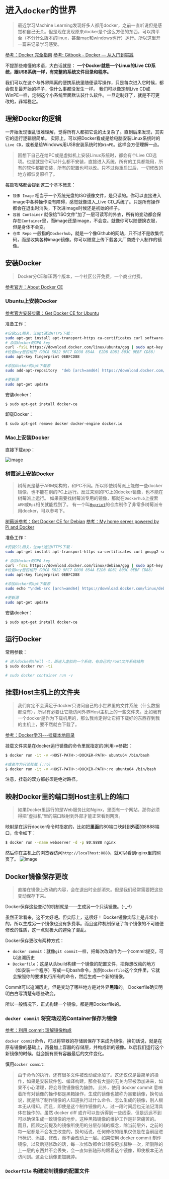 # 进入`docker`的世界
> 最近学习Machine Learning发现好多人都用docker，之前一直听说但是感觉和自己无关。但是现在发现原来docker是个这么方便的东西，可以跨平台（不分什么版本的linux，甚至mac和windows也行）运行。所以这里开一篇来记录学习感受。

[参考：Docker 完全指南](https://wdxtub.com/2017/05/01/docker-guide/)
[参考: Gitbook - Docker — 从入门到实践](https://yeasy.gitbooks.io/docker_practice/content/)

不提那些难懂的术语，大白话就是：
**一个Docker就是一个Linux的Live CD系统，跟USB系统一样，有完整的系统文件目录和程序。**

我们可以在这个与外界隔离的便携系统里随便读写操作，只是每次进入它时候，都会恢复最开始的样子，像什么事都没发生一样。
我们可以像定制Live CD或WinPE一样，定制这个小系统里面默认装什么软件。一旦定制好了，就是不可更改的，非常稳定。

## 理解Docker的逻辑
一开始发现很乱很难理解，觉得所有人都把它说的太复杂了。直到后来发现，其实它的运行逻辑很简单。
实际上，可以把Docker看成是给电脑安装Linux系统时的`Live CD`，或者是给Windows用USB安装系统时的`WinPE`。这样会方便理解一点。

> 回想下自己在给PC或是虚拟机上安装Linux系统时，都会有个Live CD选项。也是就是你可以什么都不安装，直接进入系统，所有的工具都能用，所有的软件都能安装，所有的配置也可以改。只不过你重启过后，一切修改的地方都恢复原样了。

每篇攻略都会提到这三个基本概念：
- `镜像 Image`
相当于一个系统光盘的ISO镜像文件，是只读的。你可以直接进入image中各种操作没有障碍，感觉就像进入_Live CD_系统了。只是所有操作都会在退出时消失，下次进image时候还是初始的样子。
- `容器 Container`
就像给"ISO文件"加了一层可读写的外衣，所有的变动都会保存在`Container`里，而image还是image，不会变。就像你可以随便换衣服，但是身体不会变。
- `仓库 Repo`
一般指的`Dockerhub`，就是一个像Github的网站，只不过不是收集代码，而是收集各种image镜像。你可以随意上传下载各大厂商或个人制作的镜像。




## 安装Docker
> Docker分CE和EE两个版本，一个社区公开免费，一个商业付费。

[参考官方：About Docker CE](https://docs.docker.com/install/)

### Ubuntu上安装Docker

[参考官方安装步骤：Get Docker CE for Ubuntu](https://docs.docker.com/install/linux/docker-ce/ubuntu/#install-docker-ce)

准备工作：
```sh
#安装SSL相关，让apt通过HTTPS下载：
sudo apt-get install apt-transport-https ca-certificates curl software-properties-common
# 添加docker的GPG key
curl -fsSL https://download.docker.com/linux/ubuntu/gpg | sudo apt-key add -
#检查key是否相符（9DC8 5822 9FC7 DD38 854A  E2D8 8D81 803C 0EBF CD88）
sudo apt-key fingerprint 0EBFCD88

#添加docker的apt下载源
sudo add-apt-repository  "deb [arch=amd64] https://download.docker.com/linux/ubuntu $(lsb_release -cs) stable"

#更新源
sudo apt-get update
```


安装docker：
```sh
$ sudo apt-get install docker-ce
```


卸载Docker：
```sh
$ sudo apt-get remove docker docker-engine docker.io
```

### Mac上安装Docker
直接下载app：

![image](https://user-images.githubusercontent.com/14041622/45611088-ce0fd080-ba90-11e8-9db3-8609e0c06077.png)




### 树莓派上安装Docker
> 树莓派是基于ARM架构的，和PC不同。所以即使树莓派上能做一些docker镜像，也不能在别的PC上运行。反过来别的PC上的docker镜像，也不能在树莓派上运行。
如果需要找树莓派专用的镜像，那就在`Dockerhub`上搜索`ARM`或`Rpi`相关就能找到了。
有一个叫[`Hypriot`](https://hub.docker.com/u/hypriot/)的仓库制作了非常多树莓派专用docker，可以参考下。

[树莓派参考：Get Docker CE for Debian](https://docs.docker.com/install/linux/docker-ce/debian/#os-requirements)
[参考：My home server powered by Pi and Docker](https://jordancrawford.kiwi/rpi-home-server/)


准备工作：
```sh
#安装SSL相关，让apt通过HTTPS下载：
sudo apt-get install apt-transport-https ca-certificates curl gnupg2 software-properties-common

# 添加docker的GPG key
curl -fsSL https://download.docker.com/linux/debian/gpg | sudo apt-key add -
#检查key是否相符（9DC8 5822 9FC7 DD38 854A E2D8 8D81 803C 0EBF CD88）
sudo apt-key fingerprint 0EBFCD88

#添加docker的apt下载源
sudo echo "\ndeb-src [arch=amd64] https://download.docker.com/linux/debian wheezy stable\n" >> /etc/apt/sources.list

#更新源
sudo apt-get update
```


安装docker：
```sh
$ sudo apt-get install docker-ce
```


## 运行Docker

常用参数：
```sh
# 进入docke的shell -t，即进入虚拟的一个系统，有自己的/root文件系统结构
$ sudo docker run -ti

# sudo docker container run -v
```



## 挂载Host主机上的文件夹

> 我们肯定不会满足于docker只访问自己的小世界里的文件系统（什么数据都没有），所以有必要让它能访问外界Host主机上的一些文件夹。比如我有一个docker是作为下载机用的，那么我肯定得让它把下载好的东西存到我的主机上，要不然就白下载了。

[参考：Docker学习---挂载本地目录](https://my.oschina.net/piorcn/blog/324202)

挂载文件夹是在docker运行镜像的命令里就指定的(利用-v参数)：
```sh
$ docker run -it -v <HOST-PATH>:<DOCKER-PATH> ubuntu64 /bin/bash

#或者作为只读挂载 (:ro)
$ docker run -it -v <HOST-PATH>:<DOCKER-PATH>:ro ubuntu64 /bin/bash
```

注意，挂载的双方都必须是绝对路径。



## 映射Docker里的端口到Host主机上的端口

> 如果Docker里运行的是Web服务比如Nginx，里面有一个网站，那你必须得把”虚拟机“里的端口映射到外部才能正常看到网页。

映射是在运行docker命令时指定的，比如把**里面**的80端口映射到**外面**的8888端口，命令如下：
```sh
$ docker run --name webserver -d -p 80:8888 nginx
```

然后你在主机上的浏览器访问`http://localhost:8888`，就可以看到nginx里的网页了。
![image](https://user-images.githubusercontent.com/14041622/45617222-387e3c00-baa4-11e8-8e1f-2595324a4421.png)



## Docker镜像保存更改

> 直接在镜像上改动的内容，会在退出时全部消失。但是我们经常需要把这些变动保存下来。

Docker保存这些变动的机制就是——生成另一个只读镜像。(-_-!)

虽然正常看来，这不太好吧。但实际上，这很好！
Docker镜像实际上是非常小的，所以生成另一个镜像也没有多费事。而且这种机制保证了每个镜像的不可随便修改的性质，这一点就极大的避免了混乱。

Docker保存更改有两种方式：
- `docker commit`：就像`git commit`一样，把每次改动作为一个commit提交，可以追溯历史
- `Dockerfile`：这是从头build构建一个镜像的配置文件，把你想改动的地方（如安装一个程序）写成一句bash命令，加到`Dockerfile`这个文件里，它就会按照你的要求执行所有的命令，然后生成一个新的镜像。

Commit可以追溯历史，但是变动了哪些地方是对外界**黑箱**的。
Dockerfile确实明明白白写清楚有哪些改变。

所以一般情况下，正式构建一个镜像，都是用Dockerfile的。



### `docker commit` 将变动过的Container保存为镜像
[参考：利用 commit 理解镜像构成](https://yeasy.gitbooks.io/docker_practice/image/commit.html)

`docker commit`命令，可以将容器的存储层保存下来成为镜像。换句话说，就是在原有镜像的基础上，再叠加上容器的存储层，并构成新的镜像。以后我们运行这个新镜像的时候，就会拥有原有容器最后的文件变化。


慎用`docker commit`:
> 由于命令的执行，还有很多文件被改动或添加了。这还仅仅是最简单的操作，如果是安装软件包、编译构建，那会有大量的无关内容被添加进来，如果不小心清理，将会导致镜像极为臃肿。
此外，使用 docker commit 意味着所有对镜像的操作都是黑箱操作，生成的镜像也被称为黑箱镜像，换句话说，就是除了制作镜像的人知道执行过什么命令、怎么生成的镜像，别人根本无从得知。而且，即使是这个制作镜像的人，过一段时间后也无法记清具体在操作的。虽然 docker diff 或许可以告诉得到一些线索，但是远远不到可以确保生成一致镜像的地步。这种黑箱镜像的维护工作是非常痛苦的。
而且，回顾之前提及的镜像所使用的分层存储的概念，除当前层外，之前的每一层都是不会发生改变的，换句话说，任何修改的结果仅仅是在当前层进行标记、添加、修改，而不会改动上一层。如果使用 docker commit 制作镜像，以及后期修改的话，每一次修改都会让镜像更加臃肿一次，所删除的上一层的东西并不会丢失，会一直如影随形的跟着这个镜像，即使根本无法访问到。这会让镜像更加臃肿。


### `Dockerfile` 构建定制镜像的配置文件

